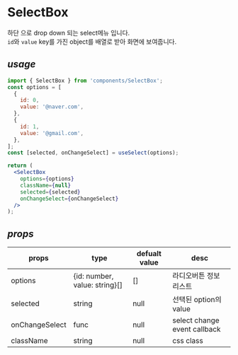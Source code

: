 # SelectBox

하단 으로 drop down 되는 select메뉴 입니다.  
`id`와 `value` key를 가진 object를 배열로 받아 화면에 보여줍니다.

## _usage_

```jsx
import { SelectBox } from 'components/SelectBox';
const options = [
  {
    id: 0,
    value: '@naver.com',
  },
  {
    id: 1,
    value: '@gmail.com',
  },
];
const [selected, onChangeSelect] = useSelect(options);

return (
  <SelectBox
    options={options}
    className={null}
    selected={selected}
    onChangeSelect={onChangeSelect}
  />
);
```

## _props_

| props          | type                          | defualt value | desc                         |
| -------------- | ----------------------------- | ------------- | ---------------------------- |
| options        | {id: number, value: string}[] | []            | 라디오버튼 정보 리스트       |
| selected       | string                        | null          | 선택된 option의 value        |
| onChangeSelect | func                          | null          | select change event callback |
| className      | string                        | null          | css class                    |
